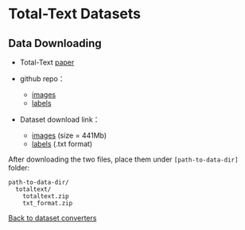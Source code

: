 # Total-Text Datasets

## Data Downloading

- Total-Text [paper](https://arxiv.org/abs/1710.10400)

- github repo：
  - [images](https://github.com/cs-chan/Total-Text-Dataset/tree/master/Dataset)
  - [labels](https://github.com/cs-chan/Total-Text-Dataset/tree/master/Groundtruth/Text)

- Dataset download link：
  - [images](https://drive.google.com/file/d/1bC68CzsSVTusZVvOkk7imSZSbgD1MqK2/view?usp=sharing) (size = 441Mb)
  - [labels](https://drive.google.com/file/d/1v-pd-74EkZ3dWe6k0qppRtetjdPQ3ms1/view?usp=sharing) (.txt format)

After downloading the two files, place them under `[path-to-data-dir]` folder:
```
path-to-data-dir/
  totaltext/
    totaltext.zip
    txt_format.zip

```

[Back to dataset converters](converters.md)
